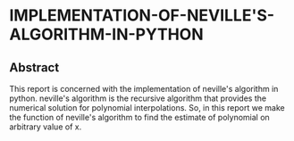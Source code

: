 # IMPLEMENTATION-OF-NEVILLE'S-ALGORITHM-IN-PYTHON

## Abstract
This report is concerned with the implementation of neville's algorithm in python. neville's algorithm is the recursive algorithm that provides the numerical solution for polynomial interpolations. So, in this report we make the function of neville's algorithm to find the estimate of polynomial on arbitrary value of x.

